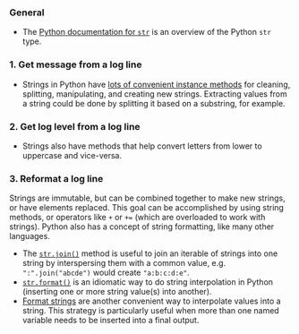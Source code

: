 ### General

- The [Python documentation for `str`][python-str-doc] is an overview of the Python `str` type.

### 1. Get message from a log line

 - Strings in Python have [lots of convenient instance methods][str-type-methods] for cleaning, splitting, manipulating, and creating new strings. Extracting values from a string could be done by splitting it based on a substring, for example.

### 2. Get log level from a log line

 - Strings also have methods that help convert letters from lower to uppercase and vice-versa.

### 3. Reformat a log line

Strings are immutable, but can be combined together to make new strings, or have elements replaced. This goal can be accomplished by using string methods, or operators like `+` or `+=` (which are overloaded to work with strings).
Python also has a concept of string formatting, like many other languages.

 - The [`str.join()`][str-join] method is useful to join an iterable of strings into one string by interspersing them with a common value, e.g. `":".join("abcde")` would create `"a:b:c:d:e"`.
 - [`str.format()`][str-format] is an idiomatic way to do string interpolation in Python (inserting one or more string value(s) into another).
 - [Format strings][format-str] are another convenient way to interpolate values into a string. This strategy is particularly useful when more than one named variable needs to be inserted into a final output.

 [python-str-doc]: https://docs.python.org/3.7/library/stdtypes.html#text-sequence-type-str
 [str-type-methods]: https://docs.python.org/3/library/stdtypes.html#str
 [str-join]: https://docs.python.org/3/library/stdtypes.html#str.join
 [str-format]: https://docs.python.org/3/library/stdtypes.html#str.format
 [format-str]: https://docs.python.org/3/library/string.html#formatstrings
